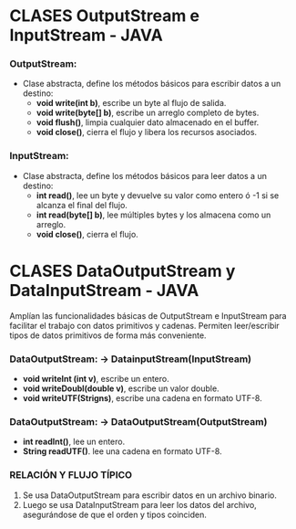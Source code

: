 # CLASES OutputStream e InputStream - JAVA
### OutputStream:
  - Clase abstracta, define los métodos básicos para escribir datos a un destino:
    - **void write(int b)**, escribe un byte al flujo de salida.
    - **void write(byte[] b)**, escribe un arreglo completo de bytes.
    - **void flush()**, limpia cualquier dato almacenado en el buffer.
    - **void close()**, cierra el flujo y libera los recursos asociados.
### InputStream:
  - Clase abstracta, define los métodos básicos para leer datos a un destino:
      - **int read()**, lee un byte y devuelve su valor como entero ó -1 si se alcanza el final del flujo.
      - **int read(byte[] b)**, lee múltiples bytes y los almacena como un arreglo.
      - **void close()**, cierra el flujo.
   
# CLASES DataOutputStream y DataInputStream - JAVA
Amplían las funcionalidades básicas de OutputStream e InputStream para facilitar el trabajo con datos primitivos y cadenas.
Permiten leer/escribir tipos de datos primitivos de forma más conveniente.
### DataOutputStream: -> DatainputStream(InputStream)
  - **void writeInt (int v)**, escribe un entero.
  - **void writeDoubl(double v)**, escribe un valor double.
  - **void writeUTF(Strigns)**, escribe una cadena en formato UTF-8.
### DataOutputStream: -> DataOutputStream(OutputStream)
  - **int readInt()**, lee un entero.
  - **String readUTF()**. lee una cadena en formato UTF-8.

### RELACIÓN Y FLUJO TÍPICO
  1. Se usa DataOutputStream para escribir datos en un archivo binario.
  2. Luego se usa DataInputStream para leer los datos del archivo, asegurándose de que el orden y tipos coinciden.
